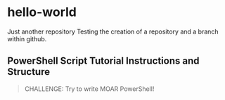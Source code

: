 # hello-world
Just another repository
Testing the creation of a repository and a branch within github.

## PowerShell Script Tutorial Instructions and Structure

> CHALLENGE: Try to write MOAR PowerShell!